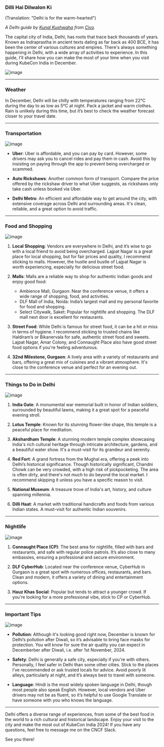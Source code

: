 ### Dilli Hai Dilwalon Ki  
(Translation: "Delhi is for the warm-hearted")

_A Delhi guide by [Kunal Kushwaha](https://x.com/kunalstwt) from [Civo](https://www.civo.com)._

The capital city of India, Delhi, has roots that trace back thousands of years. Known as Indraprastha in ancient texts dating as far back as 400 BCE, it has been the center of various cultures and empires. There's always something happening in Delhi, with a wide array of activities to experience. In this guide, I'll share how you can make the most of your time when you visit during KubeCon India in December.

![image](https://github.com/user-attachments/assets/2e8e3f21-c601-4db3-bc64-f16fe58610cd)

---

### Weather

In December, Delhi will be chilly with temperatures ranging from 22°C during the day to as low as 5°C at night. Pack a jacket and warm clothes. Rain is unlikely during this time, but it’s best to check the weather forecast closer to your travel date.

---

### Transportation

![image](https://github.com/user-attachments/assets/3e5b0d06-2ea8-44a4-91e4-9a33eaa79823)

- **Uber**: Uber is affordable, and you can pay by card. However, some drivers may ask you to cancel rides and pay them in cash. Avoid this by insisting on paying through the app to prevent being overcharged or scammed.
  
- **Auto Rickshaws**: Another common form of transport. Compare the price offered by the rickshaw driver to what Uber suggests, as rickshaws only take cash unless booked via Uber.

- **Delhi Metro**: An efficient and affordable way to get around the city, with extensive coverage across Delhi and surrounding areas. It's clean, reliable, and a great option to avoid traffic.

---

### Food and Shopping

![image](https://github.com/user-attachments/assets/d05757b7-3bb7-44ee-9573-77e7c370eff8)

1. **Local Shopping**: Vendors are everywhere in Delhi, and it’s wise to go with a local friend to avoid being overcharged. Lajpat Nagar is a great place for local shopping, but for fair prices and quality, I recommend sticking to malls. However, the hustle and bustle of Lajpat Nagar is worth experiencing, especially for delicious street food.

2. **Malls**: Malls are a reliable way to shop for authentic Indian goods and enjoy good food:
   - Ambience Mall, Gurgaon: Near the conference venue, it offers a wide range of shopping, food, and activities.
   - DLF Mall of India, Noida: India’s largest mall and my personal favorite for food and shopping.
   - Select Citywalk, Saket: Popular for nightlife and shopping. The DLF mall next door is excellent for restaurants.

3. **Street Food**: While Delhi is famous for street food, it can be a hit or miss in terms of hygiene. I recommend sticking to trusted chains like Haldiram’s or Bikanervala for safe, authentic street food and sweets. Lajpat Nagar, Amar Colony, and Connaught Place also have good street food options if you're feeling adventurous.

4. **32nd Milestone, Gurgaon**: A lively area with a variety of restaurants and bars, offering a great mix of cuisines and a vibrant atmosphere. It's close to the conference venue and perfect for an evening out.

---

### Things to Do in Delhi

![image](https://github.com/user-attachments/assets/93580717-b270-4756-9c5a-02892fe312ce)

1. **India Gate**: A monumental war memorial built in honor of Indian soldiers, surrounded by beautiful lawns, making it a great spot for a peaceful evening stroll.
2. **Lotus Temple**: Known for its stunning flower-like shape, this temple is a peaceful place for meditation.
3. **Akshardham Temple**: A stunning modern temple complex showcasing India's rich cultural heritage through intricate architecture, gardens, and a beautiful water show. It's a must-visit for its grandeur and serenity.
4. **Red Fort**: A grand fortress from the Mughal era, offering a peek into Delhi’s historical significance. Though historically significant, Chandni Chowk can be very crowded, with a high risk of pickpocketing. The area is often dirty, and there's not much to do beyond the local market. I recommend skipping it unless you have a specific reason to visit.

5. **National Museum**: A treasure trove of India's art, history, and culture spanning millennia.
6. **Dilli Haat**: A market with traditional handicrafts and foods from various Indian states. A must-visit for authentic Indian souvenirs.

---

### Nightlife

![image](https://github.com/user-attachments/assets/346f155d-1ee8-4d02-b73d-ebbe92c65b85)

1. **Connaught Place (CP)**: The best area for nightlife, filled with bars and restaurants, and safe with regular police patrols. It’s also close to many embassies, ensuring a professional and secure environment.
  
2. **DLF CyberHub**: Located near the conference venue, CyberHub in Gurgaon is a great spot with numerous offices, restaurants, and bars. Clean and modern, it offers a variety of dining and entertainment options.

3. **Hauz Khas Social**: Popular but tends to attract a younger crowd. If you're looking for a more professional vibe, stick to CP or CyberHub.

---

### Important Tips

![image](https://github.com/user-attachments/assets/9b77b794-17a4-4edf-84d9-56f7f3a4763d)

- **Pollution**: Although it's looking good right now, December is known for Delhi’s pollution after Diwali, so it’s advisable to bring face masks for protection. You will know for sure the air quality you can expect in Decemberber after Diwali, i.e. after 1st November, 2024.
  
- **Safety**: Delhi is generally a safe city, especially if you're with others. Personally, I feel safer in Delhi than some other cities. Stick to the places I’ve recommended or ask trusted locals for advice. Avoid poorly lit alleys, particularly at night, and it’s always best to travel with someone.

- **Language**: Hindi is the most widely spoken language in Delhi, though most people also speak English. However, local vendors and Uber drivers may not be as fluent, so it’s helpful to use Google Translate or have someone with you who knows the language.
  
---

Delhi offers a diverse range of experiences, from some of the best food in the world to a rich cultural and historical landscape. Enjoy your visit to the city and make the most out of KubeCon India 2024! If you have any questions, feel free to message me on the CNCF Slack.

See you there!
